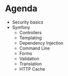 # Agenda

* Security basics
* Symfony
    * Controllers
    * Templating
    * Dependency Injection
    * Command Line
    * Forms
    * Validation
    * Translation
    * HTTP Cache
